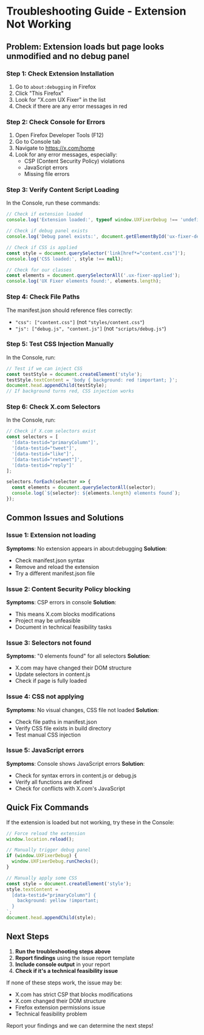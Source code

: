 # Troubleshooting Guide - Extension Not Working

## Problem: Extension loads but page looks unmodified and no debug panel

### Step 1: Check Extension Installation
1. Go to `about:debugging` in Firefox
2. Click "This Firefox"
3. Look for "X.com UX Fixer" in the list
4. Check if there are any error messages in red

### Step 2: Check Console for Errors
1. Open Firefox Developer Tools (F12)
2. Go to Console tab
3. Navigate to https://x.com/home
4. Look for any error messages, especially:
   - CSP (Content Security Policy) violations
   - JavaScript errors
   - Missing file errors

### Step 3: Verify Content Script Loading
In the Console, run these commands:

```javascript
// Check if extension loaded
console.log('Extension loaded:', typeof window.UXFixerDebug !== 'undefined');

// Check if debug panel exists
console.log('Debug panel exists:', document.getElementById('ux-fixer-debug-panel') !== null);

// Check if CSS is applied
const style = document.querySelector('link[href*="content.css"]');
console.log('CSS loaded:', style !== null);

// Check for our classes
const elements = document.querySelectorAll('.ux-fixer-applied');
console.log('UX Fixer elements found:', elements.length);
```

### Step 4: Check File Paths
The manifest.json should reference files correctly:
- `"css": ["content.css"]` (not `"styles/content.css"`)
- `"js": ["debug.js", "content.js"]` (not `"scripts/debug.js"`)

### Step 5: Test CSS Injection Manually
In the Console, run:

```javascript
// Test if we can inject CSS
const testStyle = document.createElement('style');
testStyle.textContent = 'body { background: red !important; }';
document.head.appendChild(testStyle);
// If background turns red, CSS injection works
```

### Step 6: Check X.com Selectors
In the Console, run:

```javascript
// Check if X.com selectors exist
const selectors = [
  '[data-testid="primaryColumn"]',
  '[data-testid="tweet"]',
  '[data-testid="like"]',
  '[data-testid="retweet"]',
  '[data-testid="reply"]'
];

selectors.forEach(selector => {
  const elements = document.querySelectorAll(selector);
  console.log(`${selector}: ${elements.length} elements found`);
});
```

## Common Issues and Solutions

### Issue 1: Extension not loading
**Symptoms**: No extension appears in about:debugging
**Solution**: 
- Check manifest.json syntax
- Remove and reload the extension
- Try a different manifest.json file

### Issue 2: Content Security Policy blocking
**Symptoms**: CSP errors in console
**Solution**:
- This means X.com blocks modifications
- Project may be unfeasible
- Document in technical feasibility tasks

### Issue 3: Selectors not found
**Symptoms**: "0 elements found" for all selectors
**Solution**:
- X.com may have changed their DOM structure
- Update selectors in content.js
- Check if page is fully loaded

### Issue 4: CSS not applying
**Symptoms**: No visual changes, CSS file not loaded
**Solution**:
- Check file paths in manifest.json
- Verify CSS file exists in build directory
- Test manual CSS injection

### Issue 5: JavaScript errors
**Symptoms**: Console shows JavaScript errors
**Solution**:
- Check for syntax errors in content.js or debug.js
- Verify all functions are defined
- Check for conflicts with X.com's JavaScript

## Quick Fix Commands

If the extension is loaded but not working, try these in the Console:

```javascript
// Force reload the extension
window.location.reload();

// Manually trigger debug panel
if (window.UXFixerDebug) {
  window.UXFixerDebug.runChecks();
}

// Manually apply some CSS
const style = document.createElement('style');
style.textContent = `
  [data-testid="primaryColumn"] {
    background: yellow !important;
  }
`;
document.head.appendChild(style);
```

## Next Steps

1. **Run the troubleshooting steps above**
2. **Report findings** using the issue report template
3. **Include console output** in your report
4. **Check if it's a technical feasibility issue**

If none of these steps work, the issue may be:
- X.com has strict CSP that blocks modifications
- X.com changed their DOM structure
- Firefox extension permissions issue
- Technical feasibility problem

Report your findings and we can determine the next steps! 